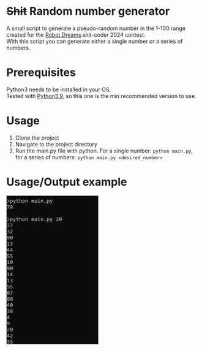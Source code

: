 # ~~Shit~~ Random number generator
A small script to generate a pseudo-random number in the 1-100 range created for the [Robot Dreams](https://robotdreams.cc/uk) shit-coder 2024 contest.<br>
With this script you can generate either a single number or a series of numbers.

# Prerequisites
Python3 needs to be installed in your OS.<br>
Tested with [Python3.9](https://www.python.org/downloads/release/python-390/), so this one is the min recommended version to use.

# Usage
1) Clone the project
2) Navigate to the project directory
3) Run the main.py file with python. For a single number: `python main.py`, for a series of numbers: `python main.py <desired_number>`

# Usage/Output example
![example](https://github.com/OleksandrNikitenko/python-robot-dreams/blob/main/img/usage%20example.PNG)
